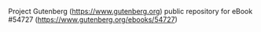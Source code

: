 Project Gutenberg (https://www.gutenberg.org) public repository for
eBook #54727 (https://www.gutenberg.org/ebooks/54727)

